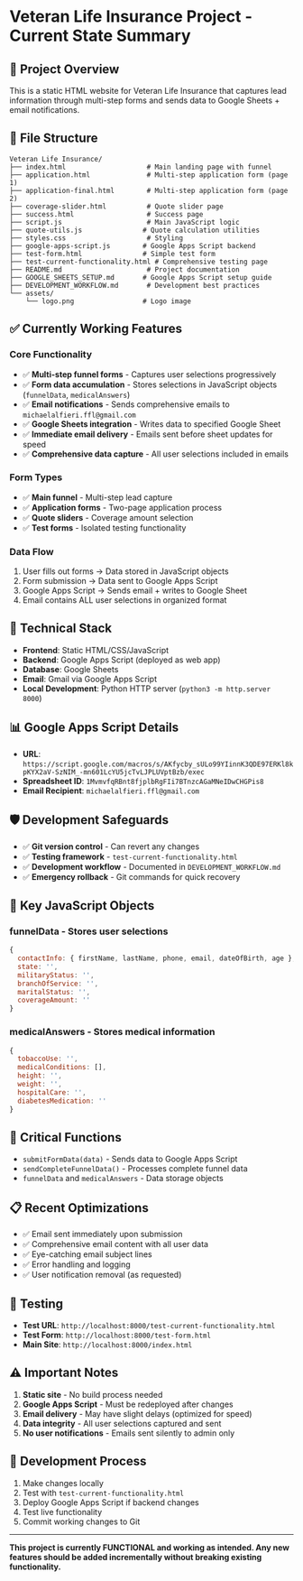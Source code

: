 # Veteran Life Insurance Project - Current State Summary

## 🎯 **Project Overview**
This is a static HTML website for Veteran Life Insurance that captures lead information through multi-step forms and sends data to Google Sheets + email notifications.

## 📁 **File Structure**
```
Veteran Life Insurance/
├── index.html                    # Main landing page with funnel
├── application.html              # Multi-step application form (page 1)
├── application-final.html        # Multi-step application form (page 2)
├── coverage-slider.html          # Quote slider page
├── success.html                  # Success page
├── script.js                     # Main JavaScript logic
├── quote-utils.js               # Quote calculation utilities
├── styles.css                    # Styling
├── google-apps-script.js        # Google Apps Script backend
├── test-form.html               # Simple test form
├── test-current-functionality.html # Comprehensive testing page
├── README.md                     # Project documentation
├── GOOGLE_SHEETS_SETUP.md       # Google Apps Script setup guide
├── DEVELOPMENT_WORKFLOW.md       # Development best practices
└── assets/
    └── logo.png                 # Logo image
```

## ✅ **Currently Working Features**

### **Core Functionality**
- ✅ **Multi-step funnel forms** - Captures user selections progressively
- ✅ **Form data accumulation** - Stores selections in JavaScript objects (`funnelData`, `medicalAnswers`)
- ✅ **Email notifications** - Sends comprehensive emails to `michaelalfieri.ffl@gmail.com`
- ✅ **Google Sheets integration** - Writes data to specified Google Sheet
- ✅ **Immediate email delivery** - Emails sent before sheet updates for speed
- ✅ **Comprehensive data capture** - All user selections included in emails

### **Form Types**
- ✅ **Main funnel** - Multi-step lead capture
- ✅ **Application forms** - Two-page application process
- ✅ **Quote sliders** - Coverage amount selection
- ✅ **Test forms** - Isolated testing functionality

### **Data Flow**
1. User fills out forms → Data stored in JavaScript objects
2. Form submission → Data sent to Google Apps Script
3. Google Apps Script → Sends email + writes to Google Sheet
4. Email contains ALL user selections in organized format

## 🔧 **Technical Stack**
- **Frontend**: Static HTML/CSS/JavaScript
- **Backend**: Google Apps Script (deployed as web app)
- **Database**: Google Sheets
- **Email**: Gmail via Google Apps Script
- **Local Development**: Python HTTP server (`python3 -m http.server 8000`)

## 📊 **Google Apps Script Details**
- **URL**: `https://script.google.com/macros/s/AKfycby_sULo99YIinnK3QDE97ERKl8kpKYX2aV-SzNIM_-mn601LcYU5jcTvLJPLUVptBzb/exec`
- **Spreadsheet ID**: `1MvmvfqRBnt8fjplbRgFIi7BTnzcAGaMNeIDwCHGPis8`
- **Email Recipient**: `michaelalfieri.ffl@gmail.com`

## 🛡️ **Development Safeguards**
- ✅ **Git version control** - Can revert any changes
- ✅ **Testing framework** - `test-current-functionality.html`
- ✅ **Development workflow** - Documented in `DEVELOPMENT_WORKFLOW.md`
- ✅ **Emergency rollback** - Git commands for quick recovery

## 📝 **Key JavaScript Objects**

### **funnelData** - Stores user selections
```javascript
{
  contactInfo: { firstName, lastName, phone, email, dateOfBirth, age },
  state: '',
  militaryStatus: '',
  branchOfService: '',
  maritalStatus: '',
  coverageAmount: ''
}
```

### **medicalAnswers** - Stores medical information
```javascript
{
  tobaccoUse: '',
  medicalConditions: [],
  height: '',
  weight: '',
  hospitalCare: '',
  diabetesMedication: ''
}
```

## 🚨 **Critical Functions**
- `submitFormData(data)` - Sends data to Google Apps Script
- `sendCompleteFunnelData()` - Processes complete funnel data
- `funnelData` and `medicalAnswers` - Data storage objects

## 📋 **Recent Optimizations**
- ✅ Email sent immediately upon submission
- ✅ Comprehensive email content with all user data
- ✅ Eye-catching email subject lines
- ✅ Error handling and logging
- ✅ User notification removal (as requested)

## 🧪 **Testing**
- **Test URL**: `http://localhost:8000/test-current-functionality.html`
- **Test Form**: `http://localhost:8000/test-form.html`
- **Main Site**: `http://localhost:8000/index.html`

## ⚠️ **Important Notes**
1. **Static site** - No build process needed
2. **Google Apps Script** - Must be redeployed after changes
3. **Email delivery** - May have slight delays (optimized for speed)
4. **Data integrity** - All user selections captured and sent
5. **No user notifications** - Emails sent silently to admin only

## 🔄 **Development Process**
1. Make changes locally
2. Test with `test-current-functionality.html`
3. Deploy Google Apps Script if backend changes
4. Test live functionality
5. Commit working changes to Git

---

**This project is currently FUNCTIONAL and working as intended. Any new features should be added incrementally without breaking existing functionality.** 